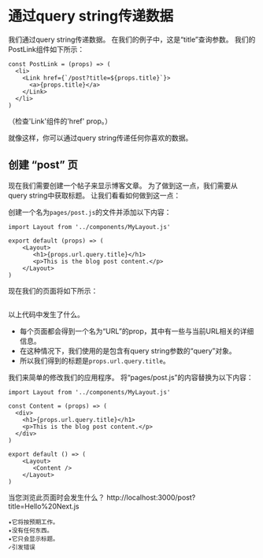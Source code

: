 # 通过query string传递数据

我们通过query string传递数据。 在我们的例子中，这是“title”查询参数。 我们的PostLink组件如下所示：

```
const PostLink = (props) => (
  <li>
    <Link href={`/post?title=${props.title}`}>
      <a>{props.title}</a>
    </Link>
  </li>
)
```

（检查'Link'组件的'href' prop。）

就像这样，你可以通过query string传递任何你喜欢的数据。

## 创建 “post” 页

现在我们需要创建一个帖子来显示博客文章。 为了做到这一点，我们需要从query string中获取标题。 让我们看看如何做到这一点：

创建一个名为`pages/post.js`的文件并添加以下内容：

```
import Layout from '../components/MyLayout.js'

export default (props) => (
    <Layout>
       <h1>{props.url.query.title}</h1>
       <p>This is the blog post content.</p>
    </Layout>
)
```

现在我们的页面将如下所示：

<img src="https://cloud.githubusercontent.com/assets/50838/24542721/5fdd9c26-161a-11e7-9b10-296d4cb6912d.png" alt="">

以上代码中发生了什么。

- 每个页面都会得到一个名为“URL”的prop，其中有一些与当前URL相关的详细信息。
- 在这种情况下，我们使用的是包含有query string参数的“query”对象。
- 所以我们得到的标题是`props.url.query.title`。

我们来简单的修改我们的应用程序。 将“pages/post.js”的内容替换为以下内容：

```
import Layout from '../components/MyLayout.js'

const Content = (props) => (
  <div>
    <h1>{props.url.query.title}</h1>
    <p>This is the blog post content.</p>
  </div>
)

export default () => (
    <Layout>
       <Content />
    </Layout>
)
```

当您浏览此页面时会发生什么？ http://localhost:3000/post?title=Hello%20Next.js

```
✦它将按预期工作。
✦没有任何东西。
✦它只会显示标题。
✓引发错误
```
